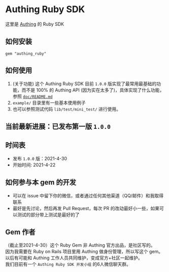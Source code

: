# Authing Ruby SDK
这里是 [Authing](https://www.authing.cn/) 的 Ruby SDK  

## 如何安装
```
gem "authing_ruby"
```

## 如何使用
1. (关于功能) 这个 Authing Ruby SDK 目前 `1.0.0` 版实现了最常用最基础的功能，而不是 100% 的 Authing API (因为实在太多了)，具体实现了什么功能，参照 [`doc/README.md`](./doc/README.md)
2. `example/` 目录里有一些基本使用例子
3. 也可以参照测试代码 `lib/test/mini_test/` 进行使用。

## 当前最新进展：已发布第一版 `1.0.0`

## 时间表
* 发布 `1.0.0` 版：2021-4-30
* 开始时间: 2021-4-22

## 如何参与本 gem 的开发
* 可以在 issue 中留下你的微信，或者通过任何其他渠道（QQ/邮件）和我取得联系
* 最好是先讨论，然后再发 Pull Request，每次 PR 的改动最好小一些，如果可以测试的部分带上测试是最好的了

## Gem 作者
（截止至2021-4-30）这个 Ruby Gem 非 Authing 官方出品，是社区写的。        
因为我需要在 Ruby on Rails 项目里用 Authing 做身份管理，所以写这个 gem。   
以后有可能和 Authing 工作人员共同维护，变成官方+社区一起维护。   
我们目前有一个 `Authing Ruby SDK 开发小组` 的6人微信聊天群。   